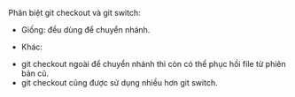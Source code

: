 Phân biệt git checkout và git switch:
- Giống: đều dùng để chuyển nhánh.

- Khác: 
+ git checkout ngoài để chuyển nhánh thì còn có thể phục hồi file từ phiên bản cũ.
+ git checkout cũng được sử dụng nhiều hơn git switch.

